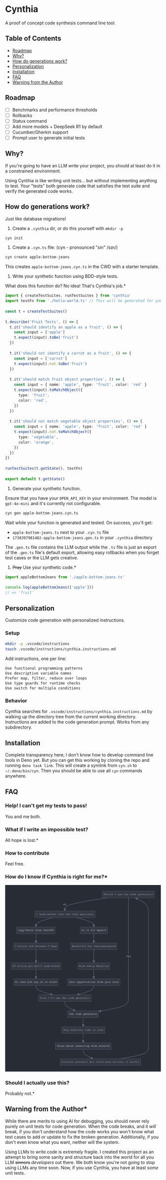 # Cynthia

A proof of concept code synthesis command line tool.

## Table of Contents

- [Roadmap](#roadmap)
- [Why?](#why)
- [How do generations work?](#how-do-generations-work)
- [Personalization](#personalization)
- [Installation](#installation)
- [FAQ](#faq)
- [Warning from the Author](#warning-from-the-author)

## Roadmap

- [ ] Benchmarks and performance thresholds
- [ ] Rollbacks
- [ ] Status command
- [ ] Add more models + DeepSeek R1 by default
- [ ] Cucumber/Gherkin support
- [ ] Prompt user to generate initial tests

## Why?

If you're going to have an LLM write your project, you should at least do it in a constrained environment.

Using Cynthia is like writing unit tests... but without implementing anything to test. Your "tests" both generate code that satisfies the test suite and verify the generated code works.

## How do generations work?

Just like database migrations!

1. Create a `.cynthia` dir, or do this yourself with `mkdir -p`

```sh
cyn init
```

1. Create a `.cyn.ts` file: (cyn - pronounced "sin" /sɪn/)

```sh
cyn create apple-bottom-jeans
```

This creates `apple-bottom-jeans.cyn.ts` in the CWD with a starter template.

1. Write your synthetic function using BDD-style tests.

What does this function do? No idea! That's Cynthia's job.*

```ts
import { createTestSuites, runTestSuites } from 'cynthia'
import testFn from './hello-world.ts' // This will be generated for you later, you still need to import it though

const t = createTestSuites()

t.describe('Fruit Tests', () => {
  t.it('should identify an apple as a fruit', () => {
    const input = ['apple']
    t.expect(input).toBe('fruit')
  })

  t.it('should not identify a carrot as a fruit', () => {
    const input = ['carrot']
    t.expect(input).not.toBe('fruit')
  })

  t.it('should match fruit object properties', () => {
    const input = { name: 'apple', type: 'fruit', color: 'red' }
    t.expect(input).toMatchObject({
      type: 'fruit',
      color: 'red',
    })
  })

  t.it('should not match vegetable object properties', () => {
    const input = { name: 'apple', type: 'fruit', color: 'red' }
    t.expect(input).not.toMatchObject({
      type: 'vegetable',
      color: 'orange',
    })
  })
})

runTestSuites(t.getState(), testFn)

export default t.getState()
```

1. Generate your synthetic function.

Ensure that you have your `OPEN_API_KEY` in your environment. The model is `gpt-4o-mini` and it's currently not configurable.

```sh
cyn gen apple-bottom-jeans.cyn.ts
```

Wait while your function is generated and tested. On success, you'll get:

- `apple-bottom-jeans.ts` next to your `.cyn.ts` file
- `1738397981482-apple-bottom-jeans.gen.ts` in your `.cynthia` directory

The `.gen.ts` file contains the LLM output while the `.ts` file is just an export of the `.gen.ts` file's default export, allowing easy rollbacks when you forget test cases or the LLM gets creative.

1. ~~Pray~~ Use your synthetic code.*

```ts
import appleBottomJeans from './apple-bottom-jeans.ts'

console.log(appleBottomJeans(['apple']))
// => 'fruit'
```

## Personalization

Customize code generation with personalized instructions.

### Setup

```sh
mkdir -p .vscode/instructions
touch .vscode/instructions/cynthia.instructions.md
```

Add instructions, one per line:

```
Use functional programming patterns
Use descriptive variable names
Prefer map, filter, reduce over loops
Use type guards for runtime checks
Use switch for multiple conditions
```

### Behavior

Cynthia searches for `.vscode/instructions/cynthia.instructions.md` by walking up the directory tree from the current working directory. Instructions are added to the code generation prompt. Works from any subdirectory.

## Installation

Complete transparency here; I don't know how to develop command line tools in Deno yet. But you can get this working by cloning the repo and running `deno task link`. This will create a symlink from `cyn.sh` to `~/.deno/bin/cyn`. Then you
should be able to use all `cyn` commands anywhere.

## FAQ

### Help! I can't get my tests to pass!

You and me both.

### What if I write an impossible test?

All hope is lost.*

### How to contribute

Feel free.

### How do I know if Cynthia is right for me?*

![img](flow-chart.png)

### Should I actually use this?

Probably not.*

## Warning from the Author*

While there are merits to using AI for debugging, you should never rely purely on unit tests for code generation. When the code breaks, and it _will_ break, if you don't understand how the code works you won't know what test cases to add or
update to fix the broken generation. Additionally, if you don't even know what you want, neither will the system.

Using LLMs to write code is extremely fragile. I created this project as an attempt to bring some sanity and structure back into the world for all you LLM ~~sinners~~ _developers_ out there. We both know you're not going to stop using LLMs
any time soon. Now, if you use Cynthia, you have at least _some_ unit tests.
